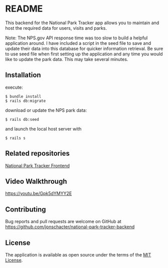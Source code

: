 # README

This backend for the National Park Tracker app allows you to maintain and host the required data for users, visits and parks. 

Note: The NPS.gov API response time was too slow to build a helpful application around. I have included a script in the seed file to save and update their data into this database for quicker information retrieval. Be sure to use seed file when first setting up the application and any time you would like to update the park data. This may take several minutes.

## Installation

execute:

    $ bundle install
    $ rails db:migrate

download or update the NPS park data:

    $ rails db:seed

and launch the local host server with

    $ rails s

## Related repositories

[National Park Tracker Frontend](https://github.com/jonschacter/national-park-tracker-frontend)

## Video Walkthrough

https://youtu.be/Gpk5dYMYY2E

## Contributing

Bug reports and pull requests are welcome on GitHub at https://github.com/jonschacter/national-park-tracker-backend

## License

The application is available as open source under the terms of the [MIT License](https://opensource.org/licenses/MIT).